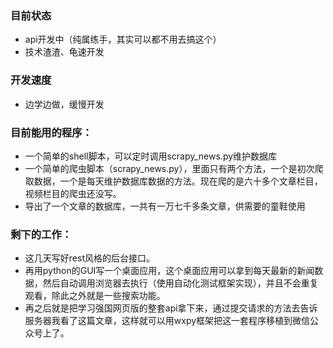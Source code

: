 ### 目前状态
- api开发中（纯属练手，其实可以都不用去搞这个）
- 技术渣渣、龟速开发

### 开发速度
- 边学边做，缓慢开发

### 目前能用的程序：
- 一个简单的shell脚本，可以定时调用scrapy_news.py维护数据库
- 一个简单的爬虫脚本（scrapy_news.py），里面只有两个方法，一个是初次爬取数据，一个是每天维护数据库数据的方法。现在爬的是六十多个文章栏目，视频栏目的爬虫还没写。
- 导出了一个文章的数据库，一共有一万七千多条文章，供需要的童鞋使用

### 剩下的工作：
- 这几天写好rest风格的后台接口。
- 再用python的GUI写一个桌面应用，这个桌面应用可以拿到每天最新的新闻数据，然后自动调用浏览器去执行（使用自动化测试框架实现），并且不会重复观看，除此之外就是一些搜索功能。
- 再之后就是把学习强国网页版的整套api拿下来，通过提交请求的方法去告诉服务器我看了这篇文章，这样就可以用wxpy框架把这一套程序移植到微信公众号上了。


